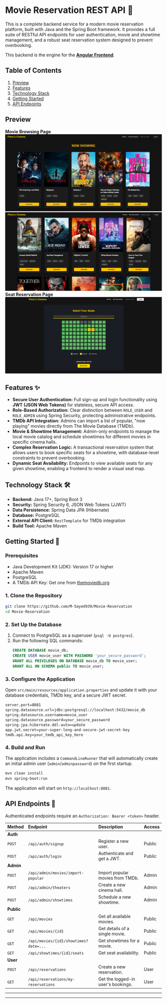 # Movie Reservation REST API 🍿

This is a complete backend service for a modern movie reservation platform, built with Java and the Spring Boot framework. It provides a full suite of RESTful API endpoints for user authentication, movie and showtime management, and a robust seat reservation system designed to prevent overbooking.

This backend is the engine for the **[Angular Frontend](https://github.com/M-Sayed939/Movie-Reservation-FrontEnd)**.

## Table of Contents

1.  [Preview](#preview)
2.  [Features](#features-)
3.  [Technology Stack](#technology-stack-)
4.  [Getting Started](#getting-started-)
5.  [API Endpoints](#api-endpoints-)

## Preview

**Movie Browsing Page**
![Movie1](preview/Movie1.png)
![Movie2](preview/Movie2.png)
**Seat Reservation Page**
![Seat](preview/Seat.png)

## Features ✨

- **Secure User Authentication:** Full sign-up and login functionality using **JWT (JSON Web Tokens)** for stateless, secure API access.
- **Role-Based Authorization:** Clear distinction between `ROLE_USER` and `ROLE_ADMIN` using Spring Security, protecting administrative endpoints.
- **TMDb API Integration:** Admins can import a list of popular, "now playing" movies directly from The Movie Database (TMDb).
- **Movie & Showtime Management:** Admin-only endpoints to manage the local movie catalog and schedule showtimes for different movies in specific cinema halls.
- **Complex Reservation Logic:** A transactional reservation system that allows users to book specific seats for a showtime, with database-level constraints to prevent overbooking.
- **Dynamic Seat Availability:** Endpoints to view available seats for any given showtime, enabling a frontend to render a visual seat map.

## Technology Stack 🛠️

- **Backend:** Java 17+, Spring Boot 3
- **Security:** Spring Security 6, JSON Web Tokens (JJWT)
- **Data Persistence:** Spring Data JPA (Hibernate)
- **Database:** PostgreSQL
- **External API Client:** `RestTemplate` for TMDb integration
- **Build Tool:** Apache Maven

## Getting Started 🚀

### Prerequisites

- Java Development Kit (JDK): Version 17 or higher
- Apache Maven
- PostgreSQL
- A TMDb API Key: Get one from [themoviedb.org](https://www.themoviedb.org/signup)

### 1\. Clone the Repository

```bash
git clone https://github.com/M-Sayed939/Movie-Reservation
cd Movie-Reservation
```

### 2\. Set Up the Database

1.  Connect to PostgreSQL as a superuser (`psql -U postgres`).
2.  Run the following SQL commands:
    ```sql
    CREATE DATABASE movie_db;
    CREATE USER movie_user WITH PASSWORD 'your_secure_password';
    GRANT ALL PRIVILEGES ON DATABASE movie_db TO movie_user;
    GRANT ALL ON SCHEMA public TO movie_user;
    ```

### 3\. Configure the Application

Open `src/main/resources/application.properties` and update it with your database credentials, TMDb key, and a secure JWT secret.

```properties
server.port=8081
spring.datasource.url=jdbc:postgresql://localhost:5432/movie_db
spring.datasource.username=movie_user
spring.datasource.password=your_secure_password
spring.jpa.hibernate.ddl-auto=update
app.jwt.secret=your-super-long-and-secure-jwt-secret-key
tmdb.api.key=your_tmdb_api_key_here
```

### 4\. Build and Run

The application includes a `CommandLineRunner` that will automatically create an initial admin user (`admin`/`adminpassword`) on the first startup.

```bash
mvn clean install
mvn spring-boot:run
```

The application will start on `http://localhost:8081`.

## API Endpoints 📖

Authenticated endpoints require an `Authorization: Bearer <token>` header.

| Method | Endpoint | Description | Access |
| :--- | :--- | :--- | :--- |
| **Auth** | | | |
| `POST` | `/api/auth/signup` | Register a new user. | Public |
| `POST` | `/api/auth/login` | Authenticate and get a JWT. | Public |
| **Admin** | | | |
| `POST`| `/api/admin/movies/import-popular`| Import popular movies from TMDb.| Admin |
| `POST`| `/api/admin/theaters` | Create a new cinema hall. | Admin |
| `POST`| `/api/admin/showtimes` | Schedule a new showtime. | Admin |
| **Public** | | | |
| `GET` | `/api/movies` | Get all available movies. | Public |
| `GET` | `/api/movies/{id}`| Get details of a single movie.| Public |
| `GET` | `/api/movies/{id}/showtimes?date=...` | Get showtimes for a movie. | Public |
| `GET` | `/api/showtimes/{id}/seats` | Get seat availability. | Public |
| **User** | | | |
| `POST`| `/api/reservations` | Create a new reservation. | User |
| `GET` | `/api/reservations/my-reservations` | Get the logged-in user's bookings.| User |

-----

-----
